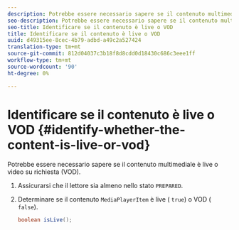```yaml
---
description: Potrebbe essere necessario sapere se il contenuto multimediale è live o video su richiesta (VOD).
seo-description: Potrebbe essere necessario sapere se il contenuto multimediale è live o video su richiesta (VOD).
seo-title: Identificare se il contenuto è live o VOD
title: Identificare se il contenuto è live o VOD
uuid: d49315ee-8cec-4b79-adbd-a49c2a527424
translation-type: tm+mt
source-git-commit: 812d04037c3b18f8d8cdd0d18430c686c3eee1ff
workflow-type: tm+mt
source-wordcount: '90'
ht-degree: 0%

---
```



# Identificare se il contenuto è live o VOD {#identify-whether-the-content-is-live-or-vod}

Potrebbe essere necessario sapere se il contenuto multimediale è live o video su richiesta (VOD).

1. Assicurarsi che il lettore sia almeno nello stato `PREPARED`.
1. Determinare se il contenuto `MediaPlayerItem` è live ( `true`) o VOD ( `false`).

   ```java
   boolean isLive();
   ```
